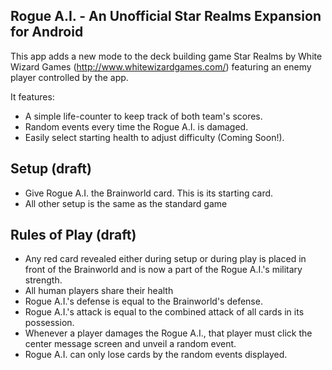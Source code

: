 ## Rogue A.I. - An Unofficial Star Realms Expansion for Android

This app adds a new mode to the deck building game Star Realms by White Wizard Games (http://www.whitewizardgames.com/) featuring 
an enemy player controlled by the app.

It features:

* A simple life-counter to keep track of both team's scores.
* Random events every time the Rogue A.I. is damaged.
* Easily select starting health to adjust difficulty (Coming Soon!).

## Setup (draft)

* Give Rogue A.I. the Brainworld card. This is its starting card.
* All other setup is the same as the standard game

## Rules of Play (draft)

* Any red card revealed either during setup or during play is placed in front of the Brainworld and is now a part of the 
Rogue A.I.'s military strength.
* All human players share their health
* Rogue A.I.'s defense is equal to the Brainworld's defense.
* Rogue A.I.'s attack is equal to the combined attack of all cards in its possession.
* Whenever a player damages the Rogue A.I., that player must click the center message screen and unveil a random event.
* Rogue A.I. can only lose cards by the random events displayed.
